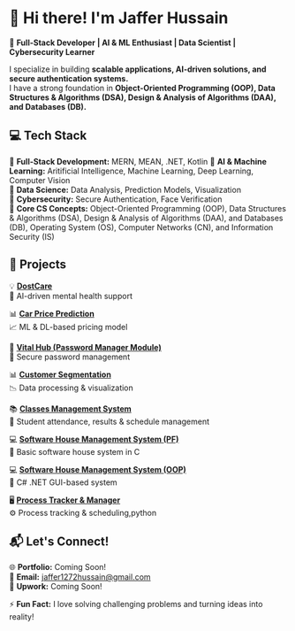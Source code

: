 # 👋 Hi there! I'm Jaffer Hussain  
🚀 **Full-Stack Developer | AI & ML Enthusiast | Data Scientist | Cybersecurity Learner**  

I specialize in building **scalable applications, AI-driven solutions, and secure authentication systems.**  
I have a strong foundation in **Object-Oriented Programming (OOP), Data Structures & Algorithms (DSA), Design & Analysis of Algorithms (DAA), and Databases (DB).**  

## 💻 Tech Stack  
🔹 **Full-Stack Development:** MERN, MEAN, .NET, Kotlin 
🔹 **AI & Machine Learning:** Aritificial Intelligence, Machine Learning, Deep Learning, Computer Vision  
🔹 **Data Science:** Data Analysis, Prediction Models, Visualization  
🔹 **Cybersecurity:** Secure Authentication, Face Verification  
🔹 **Core CS Concepts:** Object-Oriented Programming (OOP), Data Structures & Algorithms (DSA), Design & Analysis of Algorithms (DAA), and Databases (DB), Operating System (OS), Computer Networks (CN), and Information Security (IS)  

## 📂 Projects  

💡 **[DostCare](https://github.com/JAFFER1272HUSSAIN/DostCare-App)**  
🤖 AI-driven mental health support  

📊 **[Car Price Prediction](https://github.com/JAFFER1272HUSSAIN/Cars-Price-Prediction)**  
📈 ML & DL-based pricing model  

🔐 **[Vital Hub (Password Manager Module)](https://github.com/JAFFER1272HUSSAIN/Password-Manager-Vital-Hub)**  
🔑 Secure password management  

📊 **[Customer Segmentation](https://github.com/JAFFER1272HUSSAIN/Customer-Segementation)**  
📉 Data processing & visualization  

📚 **[Classes Management System](https://github.com/JAFFER1272HUSSAIN/Classes-Management-System)**  
🏫 Student attendance, results & schedule management  

💻 **[Software House Management System (PF)](https://github.com/JAFFER1272HUSSAIN/SoftwareHouseManagementSystem)**  
🏢 Basic software house system in C  

💻 **[Software House Management System (OOP)](https://github.com/JAFFER1272HUSSAIN/SHMS-OOP)**  
🏢 C# .NET GUI-based system  

🖥 **[Process Tracker & Manager](https://github.com/JAFFER1272HUSSAIN/Process-Tracker-And-Manager)**  
⚙️ Process tracking & scheduling,python 

 


## 📬 Let's Connect!  
🌐 **Portfolio:** Coming Soon!  
📧 **Email:** jaffer1272hussain@gmail.com  
💼 **Upwork:** Coming Soon!  

⚡ **Fun Fact:** I love solving challenging problems and turning ideas into reality!  
